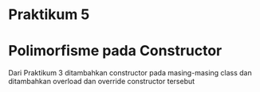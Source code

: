 # Praktikum 5
# Polimorfisme pada Constructor

Dari Praktikum 3 ditambahkan constructor pada masing-masing class dan ditambahkan overload dan override constructor tersebut